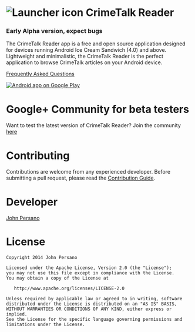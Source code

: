 ![Launcher icon][icon] CrimeTalk Reader
=======================================

### Early Alpha version, expect bugs

The CrimeTalk Reader app is a free and open source application designed for devices running Android Ice Cream Sandwich (4.0) and above. 
Lightweight and minimalistic, the CrimeTalk Reader is the perfect application to browse CrimeTalk articles on your Android device. 

[Frequently Asked Questions](https://github.com/JohnPersano/CrimeTalk-Reader/wiki/FAQ)

<a href="https://play.google.com/store/apps/details?id=uk.org.crimetalk">
  <img alt="Android app on Google Play"
       src="https://developer.android.com/images/brand/en_app_rgb_wo_60.png" />
</a>

Google+ Community for beta testers
==================================

Want to test the latest version of CrimeTalk Reader? Join the community [here](https://plus.google.com/u/0/communities/115946088495805273785)

Contributing
===========

Contributions are welcome from any experienced developer. 
Before submitting a pull request, please read the [Contribution Guide](https://github.com/JohnPersano/CrimeTalk-Reader/wiki/Contribution-Guide).

Developer
=========
[John Persano](https://plus.google.com/+JohnPersano)

License
=======

    Copyright 2014 John Persano

    Licensed under the Apache License, Version 2.0 (the "License");
    you may not use this file except in compliance with the License.
    You may obtain a copy of the License at

       http://www.apache.org/licenses/LICENSE-2.0

    Unless required by applicable law or agreed to in writing, software
    distributed under the License is distributed on an "AS IS" BASIS,
    WITHOUT WARRANTIES OR CONDITIONS OF ANY KIND, either express or implied.
    See the License for the specific language governing permissions and
    limitations under the License.





















[icon]: https://github.com/JohnPersano/CrimeTalk-Reader/blob/master/app/src/main/res/drawable-xhdpi/ic_launcher.png
